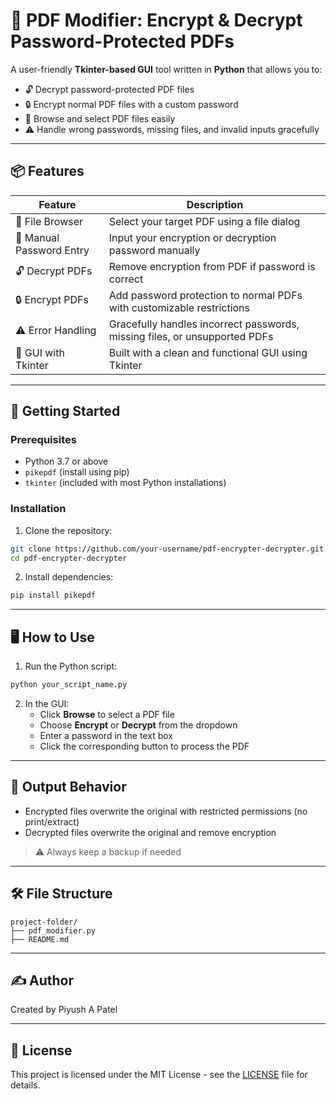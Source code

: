 
# 🔐 PDF Modifier: Encrypt & Decrypt Password-Protected PDFs

A user-friendly **Tkinter-based GUI** tool written in **Python** that allows you to:
- 🔓 Decrypt password-protected PDF files
- 🔒 Encrypt normal PDF files with a custom password
- 📁 Browse and select PDF files easily
- ⚠️ Handle wrong passwords, missing files, and invalid inputs gracefully

---

## 📦 Features

| Feature                        | Description                                                                 |
|-------------------------------|-----------------------------------------------------------------------------|
| 📂 File Browser               | Select your target PDF using a file dialog                                 |
| 🔑 Manual Password Entry      | Input your encryption or decryption password manually                      |
| 🔓 Decrypt PDFs               | Remove encryption from PDF if password is correct                          |
| 🔒 Encrypt PDFs               | Add password protection to normal PDFs with customizable restrictions      |
| ⚠️ Error Handling             | Gracefully handles incorrect passwords, missing files, or unsupported PDFs |
| 🧼 GUI with Tkinter           | Built with a clean and functional GUI using Tkinter                        |

---

## 🚀 Getting Started

### Prerequisites

- Python 3.7 or above
- `pikepdf` (install using pip)
- `tkinter` (included with most Python installations)

### Installation

1. Clone the repository:

```bash
git clone https://github.com/your-username/pdf-encrypter-decrypter.git
cd pdf-encrypter-decrypter
```

2. Install dependencies:

```bash
pip install pikepdf
```

---

## 🖥️ How to Use

1. Run the Python script:

```bash
python your_script_name.py
```

2. In the GUI:
   - Click **Browse** to select a PDF file
   - Choose **Encrypt** or **Decrypt** from the dropdown
   - Enter a password in the text box
   - Click the corresponding button to process the PDF

---

## 📁 Output Behavior

- Encrypted files overwrite the original with restricted permissions (no print/extract)
- Decrypted files overwrite the original and remove encryption

> ⚠️ Always keep a backup if needed

---

## 🛠️ File Structure

```
project-folder/
├── pdf_modifier.py
├── README.md
```

---

## ✍️ Author

Created by Piyush A Patel

---

## 📜 License

This project is licensed under the MIT License - see the [LICENSE](LICENSE) file for details.
